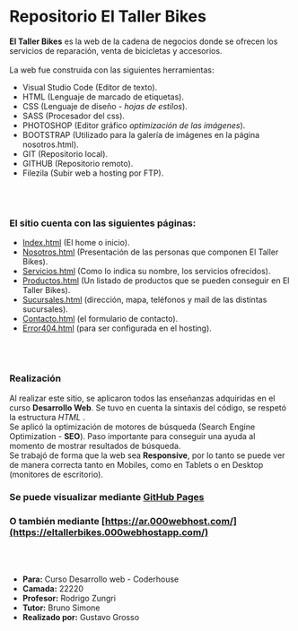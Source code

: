 # **Repositorio El Taller Bikes**

**El Taller Bikes** es la web de la cadena de negocios donde se ofrecen los servicios de reparación, venta de bicicletas y accesorios.<br/><br/>
La web fue construida con las siguientes herramientas:<br/>
+ Visual Studio Code (Editor de texto).
+ HTML (Lenguaje de marcado de etiquetas).
+ CSS (Lenguaje de diseño - *hojas de estilos*).
+ SASS (Procesador del css).
+ PHOTOSHOP (Editor gráfico *optimización de las imágenes*).
+ BOOTSTRAP (Utilizado para la galería de imágenes en la página nosotros.html).
+ GIT (Repositorio local).
+ GITHUB (Repositorio remoto).
+ Filezila (Subir web a hosting por FTP).

<br/><br/>

### El sitio cuenta con las siguientes páginas:


+ [Index.html](https://gusgrosso.github.io/eltallerbikes/index.html) (El home o inicio).
+ [Nosotros.html](https://gusgrosso.github.io/eltallerbikes/pages/nosotros.html) (Presentación de las personas que componen El Taller Bikes).
+ [Servicios.html](https://gusgrosso.github.io/eltallerbikes/pages/servicios.html) (Como lo indica su nombre, los servicios ofrecidos).
+ [Productos.html](https://gusgrosso.github.io/eltallerbikes/pages/productos.html) (Un listado de productos que se pueden conseguir en El Taller Bikes).
+ [Sucursales.html](https://gusgrosso.github.io/eltallerbikes/pages/sucursales.html) (dirección, mapa, teléfonos y mail de las distintas sucursales).
+ [Contacto.html](https://gusgrosso.github.io/eltallerbikes/pages/contacto.html) (el formulario de contacto).
+ [Error404.html](https://gusgrosso.github.io/eltallerbikes/pages/error404.html) (para ser configurada en el hosting).

<br/><br/>

### Realización <br/>
Al realizar este sitio, se aplicaron todos las enseñanzas adquiridas en el curso **Desarrollo Web**. Se tuvo en cuenta la sintaxis del código, se respetó la estructura *HTML* .<br/>
Se aplicó la optimización de motores de búsqueda (Search Engine Optimization - **SEO**). Paso importante para conseguir una ayuda al momento de mostrar resultados de búsqueda.<br/>
Se trabajó de forma que la web sea **Responsive**, por lo tanto se puede ver de manera correcta tanto en Mobiles, como en Tablets o en Desktop (monitores de escritorio).<br>


### Se puede visualizar mediante [GitHub Pages](https://gusgrosso.github.io/eltallerbikes/)
### O también mediante [https://ar.000webhost.com/](https://eltallerbikes.000webhostapp.com/)

<br/><br/>

 
+ **Para:** Curso Desarrollo web - Coderhouse
+ **Camada:** 22220
+ **Profesor:** Rodrigo Zungri
+ **Tutor:** Bruno Simone
+ **Realizado por:** Gustavo Grosso